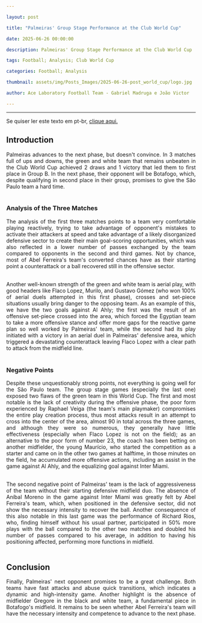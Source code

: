 ```yaml
---

layout: post

title: "Palmeiras' Group Stage Performance at the Club World Cup"

date: 2025-06-26 00:00:00

description: Palmeiras' Group Stage Performance at the Club World Cup

tags: Football; Analysis; Club World Cup

categories: Football; Analysis

thumbnail: assets/img/Posts_Images/2025-06-26-post_world_cup/logo.jpg

author: Ace Laboratory Football Team - Gabriel Madruga e João Victor	

---
```


---

<p align="justify">

Se quiser ler este texto em pt-br, <a href = "https://ac3lab.github.io/blog/2000/palmeiras_grupos_pt/"> clique aqui.</a>

</p>

<h2> <b> Introduction </b></h2>

<div style="text-align: justify">

Palmeiras advances to the next phase, but doesn't convince. In 3 matches full of ups and downs, the green and white team that remains unbeaten in the Club World Cup achieved 2 draws and 1 victory that led them to first place in Group B. In the next phase, their opponent will be Botafogo, which, despite qualifying in second place in their group, promises to give the São Paulo team a hard time. <br/><br/>

<h3> <b> Analysis of the Three Matches </b></h3>

The analysis of the first three matches points to a team very comfortable playing reactively, trying to take advantage of opponent's mistakes to activate their attackers at speed and take advantage of a likely disorganized defensive sector to create their main goal-scoring opportunities, which was also reflected in a lower number of passes exchanged by the team compared to opponents in the second and third games. Not by chance, most of Abel Ferreira's team's converted chances have as their starting point a counterattack or a ball recovered still in the offensive sector. <br/><br/>

Another well-known strength of the green and white team is aerial play, with good headers like Flaco Lopez, Murilo, and Gustavo Gómez (who won 100% of aerial duels attempted in this first phase), crosses and set-piece situations usually bring danger to the opposing team. As an example of this, we have the two goals against Al Ahly; the first was the result of an offensive set-piece crossed into the area, which forced the Egyptian team to take a more offensive stance and offer more gaps for the reactive game plan so well worked by Palmeiras' team, while the second had its play initiated with a victory in an aerial duel in Palmeiras' defensive area, which triggered a devastating counterattack leaving Flaco Lopez with a clear path to attack from the midfield line. <br/><br/>

<h3> <b> Negative Points </b></h3>

Despite these unquestionably strong points, not everything is going well for the São Paulo team. The group stage games (especially the last one) exposed two flaws of the green team in this World Cup. The first and most notable is the lack of creativity during the offensive phase, the poor form experienced by Raphael Veiga (the team's main playmaker) compromises the entire play creation process, thus most attacks result in an attempt to cross into the center of the area, almost 90 in total across the three games, and although they were so numerous, they generally have little effectiveness (especially when Flaco Lopez is not on the field); as an alternative to the poor form of number 23, the coach has been betting on another midfielder, the young Maurício, who started the competition as a starter and came on in the other two games at halftime, in those minutes on the field, he accumulated more offensive actions, including an assist in the game against Al Ahly, and the equalizing goal against Inter Miami. <br/><br/>

The second negative point of Palmeiras' team is the lack of aggressiveness of the team without their starting defensive midfield duo. The absence of Aníbal Moreno in the game against Inter Miami was greatly felt by Abel Ferreira's team, which, when positioned in the defensive sector, did not show the necessary intensity to recover the ball. Another consequence of this also notable in this last game was the performance of Richard Rios, who, finding himself without his usual partner, participated in 50% more plays with the ball compared to the other two matches and doubled his number of passes compared to his average, in addition to having his positioning affected, performing more functions in midfield. <br/><br/>

<h2> <b> Conclusion </b></h2>

Finally, Palmeiras' next opponent promises to be a great challenge. Both teams have fast attacks and abuse quick transitions, which indicates a dynamic and high-intensity game. Another highlight is the absence of midfielder Gregore in the black and white team, a fundamental piece in Botafogo's midfield. It remains to be seen whether Abel Ferreira's team will have the necessary intensity and competence to advance to the next phase. <br/><br/>

</div>
